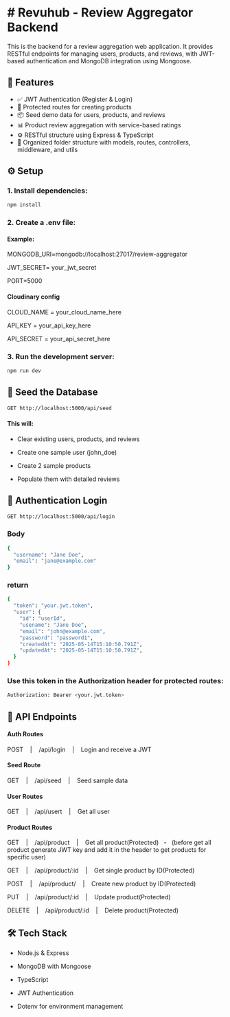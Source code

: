 # # Revuhub - Review Aggregator Backend

This is the backend for a review aggregation web application. It provides RESTful endpoints for managing users, products, and reviews, with JWT-based authentication and MongoDB integration using Mongoose.
## 🚀 Features
- ✅ JWT Authentication (Register & Login)
- 🔐 Protected routes for creating products
- 📦 Seed demo data for users, products, and reviews
- 📊 Product review aggregation with service-based ratings
- ⚙️ RESTful structure using Express & TypeScript
- 📁 Organized folder structure with models, routes, controllers, middleware, and utils

## ⚙️ Setup
### 1. Install dependencies:

```bash
npm install
```
### 2. Create a .env file:

#### Example:
MONGODB_URI=mongodb://localhost:27017/review-aggregator

JWT_SECRET= your_jwt_secret

PORT=5000
####  Cloudinary config
CLOUD_NAME = your_cloud_name_here 

API_KEY = your_api_key_here

API_SECRET = your_api_secret_here
### 3. Run the development server:
```bash
npm run dev
````
## 🌱 Seed the Database
```bash
GET http://localhost:5000/api/seed
````

#### This will:

* Clear existing users, products, and reviews

* Create one sample user (john_doe)

* Create 2 sample products

* Populate them with detailed reviews

## 🔐 Authentication Login
```bash
GET http://localhost:5000/api/login
````
### Body
```bash
{
  "username": "Jane Doe",
  "email": "jane@example.com"
}
````
### return
```bash
{
  "token": "your.jwt.token",
  "user": {
    "id": "userId",
    "usename": "Jane Doe",
    "email": "john@example.com",
    "password": "password1",
    "createdAt": "2025-05-14T15:10:50.791Z",
    "updatedAt": "2025-05-14T15:10:50.791Z",
  }
}
```
### Use this token in the Authorization header for protected routes:
```bash
Authorization: Bearer <your.jwt.token>
````
## 📡 API Endpoints

#### Auth Routes
POST&nbsp;&nbsp;&nbsp;  |&nbsp; &nbsp; /api/login&nbsp; &nbsp; |&nbsp; &nbsp; Login and receive a JWT
#### Seed Route
GET&nbsp;&nbsp;&nbsp;  |&nbsp; &nbsp; /api/seed&nbsp; &nbsp; |&nbsp; &nbsp; Seed sample data
#### User Routes
GET&nbsp;&nbsp;&nbsp;  |&nbsp; &nbsp; /api/usert&nbsp; &nbsp; |&nbsp; &nbsp; Get all  user
#### Product Routes
GET&nbsp;&nbsp;&nbsp;  |&nbsp; &nbsp; /api/product&nbsp; &nbsp; |&nbsp; &nbsp; Get all product(Protected)&nbsp;&nbsp; -&nbsp;&nbsp;  (before get all product generate JWT key and add it in the header to get products for  specific user)

GET&nbsp;&nbsp;&nbsp;  |&nbsp; &nbsp; /api/product/:id&nbsp; &nbsp; |&nbsp; &nbsp; Get single product by ID(Protected)&nbsp;&nbsp;

POST&nbsp;&nbsp;&nbsp;  |&nbsp; &nbsp; /api/product/&nbsp; &nbsp; |&nbsp; &nbsp; Create new product by ID(Protected)&nbsp;&nbsp;

PUT&nbsp;&nbsp;&nbsp;  |&nbsp; &nbsp; /api/product/:id&nbsp; &nbsp; |&nbsp; &nbsp; Update product(Protected)&nbsp;&nbsp;

DELETE&nbsp;&nbsp;&nbsp;  |&nbsp; &nbsp; /api/product/:id&nbsp; &nbsp; |&nbsp; &nbsp; Delete product(Protected)&nbsp;&nbsp;

## 🛠️ Tech Stack
* Node.js & Express

* MongoDB with Mongoose

* TypeScript

* JWT Authentication

* Dotenv for environment management